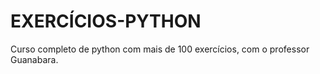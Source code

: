 # EXERCÍCIOS-PYTHON
Curso completo de python com mais de 100 exercícios, com o professor Guanabara.
